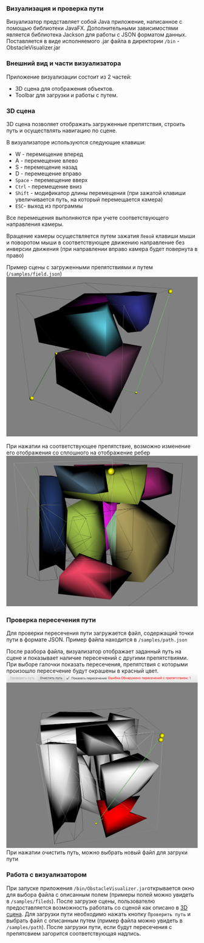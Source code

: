 ### Визуализация и проверка пути

Визуализатор представляет собой Java приложение, написанное с  помощью библиотеки JavaFX.
Дополнительными зависимостями является библиотека Jackson для работы с JSON форматом данных.
Поставляется в виде исполняемого .jar файла в директории `/bin` - ObstacleVisualizer.jar

### Внешний вид и части визуализатора

Приложение визуализации состоит из 2 частей:
* 3D сцена для отображения объектов.
* Toolbar для загрузки и работы с путем.


### 3D сцена  

3D сцена позволяет отображать загруженные препятствия, строить путь и осуществлять навигацию по сцене.

В визуализаторе используются следующие клавиши:
* W - перемещение вперед
* A - перемещение влево
* S - перемещение назад
* D - перемещение вправо
* `Space` - перемещение вверх
* `Ctrl` - перемещение вниз
* `Shift` - модификатор длины перемещения (при зажатой клавиши увеличивается путь, на который перемещается камера)
* `ESC`- выход из программы

Все перемещения выполняются при учете соответствующего направления камеры.

Вращение камеры осуществляется путем зажатия `Левой` клавиши мыши и поворотом мыши в соответствующее движению направление без инверсии движения (при направлении вправо камера будет повернута в право)

Пример сцены с загруженными препятствиями и путем (`/samples/field.json`)
![Sample scene with path](./scene.png)

При нажатии на соответствующее препятствие, возможно изменение его отображения со сплошного на отображение ребер
![Obstacle with Line Visualization](./obstacleLineFormat.png)

### Проверка пересечения пути

Для проверки пересечения пути загружается файл, содержащий точки пути в формате JSON. Пример файла находится в `/samples/path.json`

После разбора файла, визуализатор отображает заданный путь на сцене и показывает наличие пересечений с другими препятствиями.
При выборе галочки показать пересечения, препятствия с которыми произошло пересечение будут окрашены в красный цвет.
![Path with intersections](./pathWithIntersections.png)
При нажатии очистить путь, можно выбрать новый файл для загруки пути

### Работа с визуализатором
При запуске приложения `/bin/ObstacleVisualizer.jar`открывается окно для выбора файла с описанным полем (примеры полей можно увидеть в `/samples/fileds`). После загрузке сцены, пользователю предоставляется возможность работать со сценой как описано в [3D сцена](#3D-scene).
Для загрузки пути необходимо нажать кнопку `Проверить путь` и выбрать файл с описанным путем (пример файла можно увидеть в `/samples/path`). После загрузки пути, если будут пересечения с препятсвием загорится соответствующая надпись.
